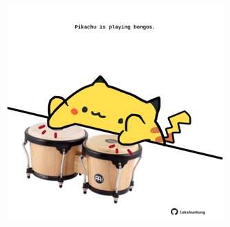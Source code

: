 <!-- built at 15/05/2024, 21:00:36 UTC -->
<p align="center">
  <img width="500" height="500" src="./ReadmeImage.svg">
</p>
